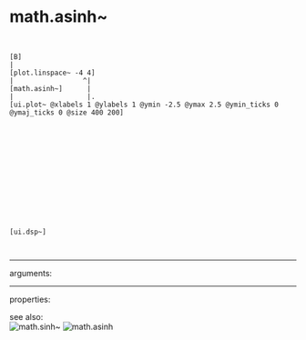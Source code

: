 # math.asinh~

```


[B]
|
[plot.linspace~ -4 4]
|                 ^|
[math.asinh~]      |
|                  |.
[ui.plot~ @xlabels 1 @ylabels 1 @ymin -2.5 @ymax 2.5 @ymin_ticks 0 @ymaj_ticks 0 @size 400 200]














[ui.dsp~]

            
```
---
arguments:


---
properties:


see also:<br>
![math.sinh~]("img/object_math.sinh~.png")
![math.asinh]("img/object_math.asinh.png")
